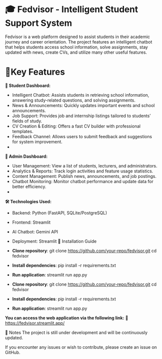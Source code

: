 # 🎓 Fedvisor - Intelligent Student Support System  
Fedvisor is a web platform designed to assist students in their academic journey and career orientation. The project features an intelligent chatbot that helps students access school information, solve assignments, stay updated with news, create CVs, and utilize many other useful features.

# 🌟Key Features 
**🔹 Student Dashboard:**

- Intelligent Chatbot: Assists students in retrieving school information, answering study-related questions, and solving assignments.
- News & Announcements: Quickly updates important events and school announcements.
- Job Support: Provides job and internship listings tailored to students’ fields of study.
- CV Creation & Editing: Offers a fast CV builder with professional templates.
- Feedback Channel: Allows users to submit feedback and suggestions for system improvement.
- 
**🔹 Admin Dashboard:**
  
- User Management: View a list of students, lecturers, and administrators.
- Analytics & Reports: Track login activities and feature usage statistics.
- Content Management: Publish news, announcements, and job postings.
- Chatbot Monitoring: Monitor chatbot performance and update data for better efficiency.
- 
**🛠️ Technologies Used:**
  
- Backend: Python (FastAPI, SQLite/PostgreSQL)
- Frontend: Streamlit
- AI Chatbot: Gemini API
- Deployment: Streamlit
🚀 Installation Guide

- **Clone repository**: 
git clone https://github.com/your-repo/fedvisor.git
cd fedvisor

- **Install dependencies**: 
pip install -r requirements.txt

- **Run application**: 
streamlit run app.py

- **Clone repository**: 
git clone https://github.com/your-repo/fedvisor.git
cd fedvisor

- **Install dependencies**: 
pip install -r requirements.txt

- **Run application**: 
streamlit run app.py

**You can access the web application via the following link:**
🔗 https://fedvisor.streamlit.app/

📌 Notes
The project is still under development and will be continuously updated.

If you encounter any issues or wish to contribute, please create an issue on GitHub.
